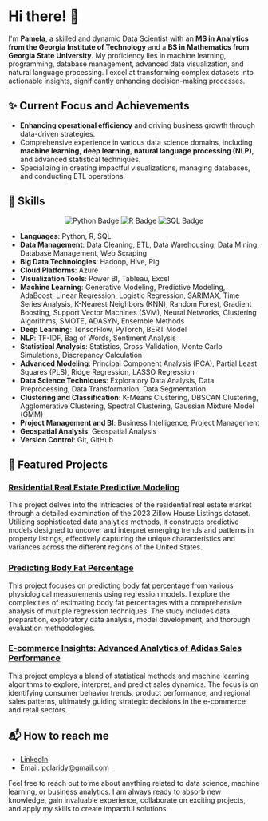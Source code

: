 # Hi there! 👋

I'm **Pamela**, a skilled and dynamic Data Scientist with an **MS in Analytics from the Georgia Institute of Technology** and a **BS in Mathematics from Georgia State University**. My proficiency lies in machine learning, programming, database management, advanced data visualization, and natural language processing. I excel at transforming complex datasets into actionable insights, significantly enhancing decision-making processes.

## ✨ Current Focus and Achievements

- **Enhancing operational efficiency** and driving business growth through data-driven strategies.
- Comprehensive experience in various data science domains, including **machine learning**, **deep learning**, **natural language processing (NLP)**, and advanced statistical techniques.
- Specializing in creating impactful visualizations, managing databases, and conducting ETL operations.

## 🔧 Skills

<p align="center">
  <img src="https://img.shields.io/badge/Python-3776AB?style=for-the-badge&logo=python&logoColor=white" alt="Python Badge"/>
  <img src="https://img.shields.io/badge/R-276DC3?style=for-the-badge&logo=r&logoColor=white" alt="R Badge"/>
  <img src="https://img.shields.io/badge/SQL-4479A1?style=for-the-badge&logo=postgresql&logoColor=white" alt="SQL Badge"/>
</p>

- **Languages**: Python, R, SQL
- **Data Management**: Data Cleaning, ETL, Data Warehousing, Data Mining, Database Management, Web Scraping
- **Big Data Technologies**: Hadoop, Hive, Pig
- **Cloud Platforms**: Azure
- **Visualization Tools**: Power BI, Tableau, Excel
- **Machine Learning**: Generative Modeling, Predictive Modeling, AdaBoost, Linear Regression, Logistic Regression, SARIMAX, Time Series Analysis, K-Nearest Neighbors (KNN), Random Forest, Gradient Boosting, Support Vector Machines (SVM), Neural Networks, Clustering Algorithms, SMOTE, ADASYN, Ensemble Methods
- **Deep Learning**: TensorFlow, PyTorch, BERT Model
- **NLP**: TF-IDF, Bag of Words, Sentiment Analysis
- **Statistical Analysis**: Statistics, Cross-Validation, Monte Carlo Simulations, Discrepancy Calculation
- **Advanced Modeling**: Principal Component Analysis (PCA), Partial Least Squares (PLS), Ridge Regression, LASSO Regression
- **Data Science Techniques**: Exploratory Data Analysis, Data Preprocessing, Data Transformation, Data Segmentation
- **Clustering and Classification**: K-Means Clustering, DBSCAN Clustering, Agglomerative Clustering, Spectral Clustering, Gaussian Mixture Model (GMM)
- **Project Management and BI**: Business Intelligence, Project Management
- **Geospatial Analysis**: Geospatial Analysis
- **Version Control**: Git, GitHub

## 🌟 Featured Projects

### [Residential Real Estate Predictive Modeling](https://github.com/pclaridy/USRealEstateTrends)
This project delves into the intricacies of the residential real estate market through a detailed examination of the 2023 Zillow House Listings dataset. Utilizing sophisticated data analytics methods, it constructs predictive models designed to uncover and interpret emerging trends and patterns in property listings, effectively capturing the unique characteristics and variances across the different regions of the United States.

### [Predicting Body Fat Percentage](https://github.com/pclaridy/body-fat-predictive-analytics)
This project focuses on predicting body fat percentage from various physiological measurements using regression models. I explore the complexities of estimating body fat percentages with a comprehensive analysis of multiple regression techniques. The study includes data preparation, exploratory data analysis, model development, and thorough evaluation methodologies.

### [E-commerce Insights: Advanced Analytics of Adidas Sales Performance](https://github.com/pclaridy/adidas-us-sales-predictive-analytics)
This project employs a blend of statistical methods and machine learning algorithms to explore, interpret, and predict sales dynamics. The focus is on identifying consumer behavior trends, product performance, and regional sales patterns, ultimately guiding strategic decisions in the e-commerce and retail sectors.

## 📬 How to reach me

- [LinkedIn](https://www.linkedin.com/in/pamelaclaridy/)
- Email: [pclaridy@gmail.com](mailto:pclaridy@gmail.com)

Feel free to reach out to me about anything related to data science, machine learning, or business analytics. I am always ready to absorb new knowledge, gain invaluable experience, collaborate on exciting projects, and apply my skills to create impactful solutions.
